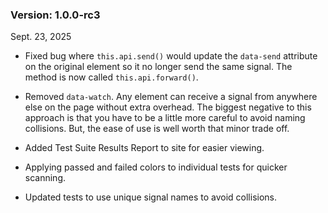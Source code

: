 ### Version: 1.0.0-rc3

Sept. 23, 2025

- Fixed bug where `this.api.send()` would update the
`data-send` attribute on the original element so
it no longer send the same signal. The method
is now called `this.api.forward()`.

- Removed `data-watch`. Any element
can receive a signal from anywhere else on the
page without extra overhead. The biggest
negative to this approach is that you have
to be a little more careful to avoid naming
collisions. But, the ease of use is well
worth that minor trade off.

- Added Test Suite Results Report to site 
for easier viewing.

- Applying passed and failed colors to 
individual tests for quicker scanning.

- Updated tests to use unique signal
names to avoid collisions. 
